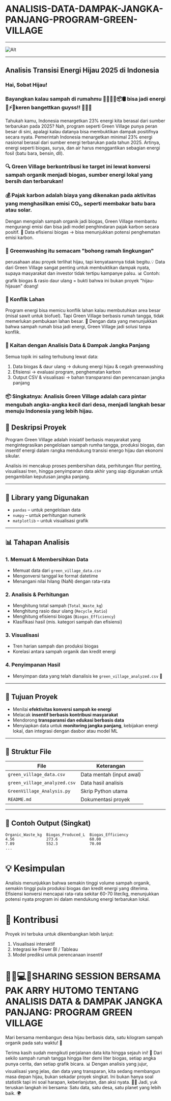 # ANALISIS-DATA-DAMPAK-JANGKA-PANJANG-PROGRAM-GREEN-VILLAGE
___________________________________________________________________________________________________________________________________________________________________________
![Alt](https://github.com/ulanndari/ANALISIS--DATA-DAMPAK-JANGKA-PANJANG-PROGRAM-GREEN-VILLAGE/blob/main/green_village.jpg.png?raw=true)
___________________________________________________________________________________________________________________________________________________________________________
## Analisis Transisi Energi Hijau 2025 di Indonesia
### Hai, Sobat Hijau!
 
### Bayangkan kalau sampah di rumahmu 🍌🥬🍂🧴📦🛢️ bisa jadi energi 🔋⚡🔥keren bangettkan guyss!! 💪😄🌈
Tahukah kamu, Indonesia menargetkan 23% energi kita berasal dari sumber terbarukan pada 2025? Nah, program seperti Green Village punya peran besar di sini, apalagi kalau datanya bisa membuktikan dampak positifnya secara nyata.
Pemerintah Indonesia menargetkan minimal 23% energi nasional berasal dari sumber energi terbarukan pada tahun 2025. Artinya, energi seperti biogas, surya, dan air harus menggantikan sebagian energi fosil (batu bara, bensin, dll).
### 🔍 Green Village berkontribusi ke target ini lewat konversi sampah organik menjadi biogas, sumber energi lokal yang bersih dan terbarukan!

### 💰 Pajak karbon adalah biaya yang dikenakan pada aktivitas yang menghasilkan emisi CO₂, seperti membakar batu bara atau solar.
Dengan mengolah sampah organik jadi biogas, Green Village membantu mengurangi emisi dan bisa jadi model penghindaran pajak karbon secara positif.
🔎 Data efisiensi biogas → bisa menunjukkan potensi penghematan emisi karbon.

### 🧼 Greenwashing itu semacam "bohong ramah lingkungan"
perusahaan atau proyek terlihat hijau, tapi kenyataannya tidak begitu.💡 Data dari Green Village sangat penting untuk membuktikan dampak nyata, supaya masyarakat dan investor tidak tertipu kampanye palsu. 📊 Contoh: grafik biogas & rasio daur ulang = bukti bahwa ini bukan proyek "hijau-hijauan" doang!

### 🌾 Konflik Lahan
Program energi bisa memicu konflik lahan kalau membutuhkan area besar (misal sawit untuk biofuel). Tapi Green Village berbasis rumah tangga, tidak memerlukan pembukaan lahan besar.
🚀 Dengan data yang menunjukkan bahwa sampah rumah bisa jadi energi, Green Village jadi solusi tanpa konflik.

### 🔄 Kaitan dengan Analisis Data & Dampak Jangka Panjang
Semua topik ini saling terhubung lewat data:
1. Data biogas & daur ulang → dukung energi hijau & cegah greenwashing
2. Efisiensi → evaluasi program, penghematan karbon
3. Output CSV & visualisasi → bahan transparansi dan perencanaan jangka panjang

### 📦 Singkatnya: Analisis Green Village adalah cara pintar mengubah angka-angka kecil dari desa, menjadi langkah besar menuju Indonesia yang lebih hijau.

## 📘 Deskripsi Proyek

Program Green Village adalah inisiatif berbasis masyarakat yang mengintegrasikan pengelolaan sampah rumha tangga, produksi biogas, dan insentif energi dalam rangka mendukung transisi energo hijau dan ekonomi sikular.

Analisis ini mencakup proses pembersihan data, perhitungan fitur penting, visualisasi tren, hingga penyimpanan data akhir yang siap digunakan untuk pengambilan keputusan jangka panjang.

---

## 🧰 Library yang Digunakan

- `pandas` – untuk pengelolaan data
- `numpy` – untuk perhitungan numerik
- `matplotlib` – untuk visualisasi grafik

---

## 📊 Tahapan Analisis

### 1. Memuat & Membersihkan Data
- Memuat data dari `green_village_data.csv`
- Mengonversi tanggal ke format datetime
- Menangani nilai hilang (NaN) dengan rata-rata

### 2. Analisis & Perhitungan
- Menghitung total sampah (`Total_Waste_kg`)
- Menghitung rasio daur ulang (`Recycle_Ratio`)
- Menghitung efisiensi biogas (`Biogas_Efficiency`)
- Klasifikasi hasil (mis. kategori sampah dan efisiensi)

### 3. Visualisasi
- Tren harian sampah dan produksi biogas
- Korelasi antara sampah organik dan kredit energi

### 4. Penyimpanan Hasil
- Menyimpan data yang telah dianalisis ke `green_village_analyzed.csv` 💾

---

## 🎯 Tujuan Proyek

- Menilai **efektivitas konversi sampah ke energi**
- Melacak **insentif berbasis kontribusi masyarakat**
- Mendorong **transparansi dan edukasi berbasis data**
- Menyiapkan data untuk **monitoring jangka panjang**, kebijakan energi lokal, dan integrasi dengan dasbor atau model ML

---

## 📁 Struktur File

| File | Keterangan |
|------|------------|
| `green_village_data.csv` | Data mentah (input awal) |
| `green_village_analyzed.csv` | Data hasil analisis |
| `GreenVillage_Analysis.py` | Skrip Python utama |
| `README.md` | Dokumentasi proyek |

---

## 🚀 Contoh Output (Singkat)

```text
Organic_Waste_kg  Biogas_Produced_L  Biogas_Efficiency
4.56              273.6              60.00
7.89              552.3              70.00
...

```
# 💡 Kesimpulan
Analisis menunjukkan bahwa semakin tinggi volume sampah organik, semakin tinggi pula produksi biogas dan kredit energi yang diterima.
Efisiensi konversi mencapai rata-rata sekitar 60-70 liter/kg, menunjukkan potensi nyata program ini dalam mendukung energi terbarukan lokal.

# 🙌 Kontribusi
Proyek ini terbuka untuk dikembangkan lebih lanjut:
1. Visualisasi interaktif
2. Integrasi ke Power BI / Tableau
3. Model prediksi untuk perencanaan insentif

# 👨‍🏫💻📝SHARING SESSION BERSAMA PAK ARRY HUTOMO TENTANG ANALISIS DATA & DAMPAK JANGKA PANJANG: PROGRAM GREEN VILLAGE


Mari bersama membangun desa hijau berbasis data, satu kilogram sampah organik pada satu waktu! 🌿

Terima kasih sudah mengikuti perjalanan data kita hingga sejauh ini! 🎉
Dari sekilo sampah rumah tangga hingga liter demi liter biogas,
setiap angka punya cerita, dan setiap grafik bicara.
📊 Dengan analisis yang jujur, visualisasi yang jelas, dan data yang transparan,
kita sedang membangun masa depan hijau, bukan sekadar proyek singkat.
Ini bukan hanya soal statistik tapi ini soal harapan, keberlanjutan, dan aksi nyata. 🌱💚
Jadi, yuk teruskan langkah ini bersama:
Satu data, satu desa, satu planet yang lebih baik. 🌍


